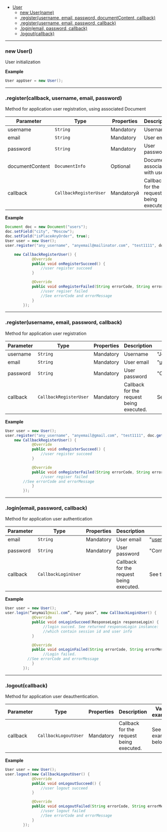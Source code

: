 <a name="User"></a>

* [User](#User)
    * [new User(name)](#User_new)
    * [.register(username, email,  password,  documentContent,  callback)](#User+register1) 
    * [.register(username, email, password, callback)](#User+register2)
    * [.login(email, password, callback)](#User+login)
    * [.logout(callback)](#User+logout)

----------------------------------------------------------------------------------------------

<a name="User_new"></a>

### new User()

User initialization

**Example** 
```Java
User appUser = new User();
```

----------------------------------------------------------------------------------------------
<a name="User+register1"></a>

### .register(callback, username, email, password)

Method for application user registration, using associated Document

| Parameter | Type | Properties | Description | Value example |
|-----------|------|------------|-------------|---------------|
| username  | `String`              | Mandatory | Username                 | "Jovan"                     | 
| email     | `String`              | Mandatory | User email               | "user@domain.zone"          | 
| password  | `String`              | Mandatory | User password            | "CorrectHorseBatteryStaple" |
| documentContent  | `DocumentInfo`  | Optional | Document, associated with user | See the example below |
| callback  | `CallbackRegisterUser` | Mandatoryй | Callback for the request being executed. | See the example below  |

**Example** 

```Java
Document doc = new Document("users");
doc.setField("city", "Moscow");
doc.setField("isPlaceAnyOrder", true);
User user = new User();
user.register("any_username", "anyemail@mailinator.com", "test1111", doc.getDocumentContent(), 

    new CallbackRegisterUser() {
            @Override
            public void onRegisterSucceed() {
                //user register succeed
            }

            @Override
            public void onRegisterFailed(String errorCode, String errorMessage) {
                //user regiser failed
                //See errorCode and errorMessage
            }
        });

```

----------------------------------------------------------------------------------------------
<a name="User+register2"></a>

### .register(username, email, password, callback)

Method for application user registration

| Parameter | Type | Properties | Description | Value example |
|-----------|------|------------|-------------|---------------|
| username  | `String`              | Mandatory | Username                 | "Jovan"                     | 
| email     | `String`              | Mandatory | User email               | "user@domain.zone"          | 
| password  | `String`              | Mandatory | User password            | "CorrectHorseBatteryStaple" |
| callback  | `CallbackRegisterUser` | Mandatory | Callback for the request being executed. |  See the example below |


**Example** 

```Java
User user = new User();
user.register("any_username", "anyemail@gmail.com", "test1111", doc.getDocumentContent(), 
    new CallbackRegisterUser() {
            @Override
            public void onRegisterSucceed() {
                //user register succeed
            }

            @Override
            public void onRegisterFailed(String errorCode, String errorMessage) {
                //user regiser failed
        //See errorCode and errorMessage
            }
        });
```


----------------------------------------------------------------------------------------------
<a name="User+login"></a>

### .login(email, password, callback)

Method for application user authentication

| Parameter | Type | Properties | Description | Value example |
|-----------|------|------------|-------------|---------------|
| email     | `String`              | Mandatory | User email     | "user@domain.zone" | 
| password  | `String`              | Mandatory | User password  | "CorrectHorseBatteryStaple" |
| callback  | `CallbackLoginUser` |  | Callback for the request being executed.  |  See the example below  | 


**Example** 

```Java
User user = new User();
user.login(“anymail@mail.com”, “any pass”, new CallbackLoginUser() {
            @Override
            public void onLoginSucceed(ResponseLogin responseLogin) {
                 //login succed. See returned responseLogin instance:
                 //which contain session id and user info   
            }

            @Override
            public void onLoginFailed(String errorCode, String errorMessage) {
                 //Login failed. 
          //See errorCode and errorMessage
            }
        });

```
----------------------------------------------------------------------------------------------
<a name="User+logout"></a>

### .logout(callback)

Method for application user deauthentication. 

| Parameter | Type | Properties | Description | Value example |
|-----------|------|------------|-------------|---------------|
| callback  | `CallbackLogoutUser` | Mandatory | Callback for the request being executed.   |  See the example below | 


**Example** 

```Java
User user = new User();
user.logout(new CallbackLogoutUser() {
            @Override
            public void onLogoutSucceed() {
                //user logout succeed
            }

            @Override
            public void onLogoutFailed(String errorCode, String errorMessage) {
                //user logout failed
                //See errorCode and errorMessage
            }
        });

```
